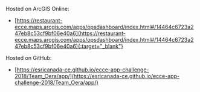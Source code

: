 Hosted on ArcGIS Online:
- [https://restaurant-ecce.maps.arcgis.com/apps/opsdashboard/index.html#/14464c6723a247eb8c53cf9bf06e40a6](https://restaurant-ecce.maps.arcgis.com/apps/opsdashboard/index.html#/14464c6723a247eb8c53cf9bf06e40a6){:target="_blank"}

Hosted on GitHub:
- [https://esricanada-ce.github.io/ecce-app-challenge-2018/Team_Oera/app/](https://esricanada-ce.github.io/ecce-app-challenge-2018/Team_Oera/app/)

